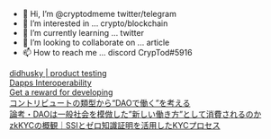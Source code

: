 - 👋 Hi, I’m @cryptodmeme twitter/telegram
- 👀 I’m interested in ... crypto/blockchain
- 🌱 I’m currently learning ... twitter
- 💞️ I’m looking to collaborate on ... article
- 📫 How to reach me ... discord CrypTod#5916

[didhusky | product testing](https://hide.ac/magazines/AJRGzoL-b)<br>
[Dapps Interoperability](https://mirror.xyz/0x3060fd5487a9f4184dA56bA6e09F4003c204660e/AOv01gNiiBil9-QjkcVXD170anGAZetQL7-1Exup12E)<br>
[Get a reward for developing](https://app.subsocial.network/4932/get-a-reward-for-developing-21041)<br>
[コントリビュートの類型から“DAOで働く”を考える](https://hashhub-research.com/articles/2022-04-10-working-at-dao)<br>
[論考・DAOは一般社会を模倣した”新しい働き方”として消費されるのか](https://hashhub-research.com/articles/2022-04-16-how-dao-is-consumed)<br>
[zkKYCの概観｜SSIとゼロ知識証明を活用したKYCプロセス](https://hashhub-research.com/articles/2022-04-23-about-zkkyc)

<!---
cryptodmeme/cryptodmeme is a ✨ special ✨ repository because its `README.md` (this file) appears on your GitHub profile.
You can click the Preview link to take a look at your changes.
--->
